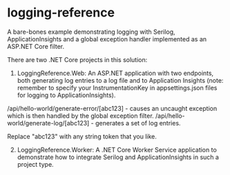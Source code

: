 # logging-reference
A bare-bones example demonstrating logging with Serilog, ApplicationInsights and a global exception handler implemented as an ASP.NET Core filter.

There are two .NET Core projects in this solution:

1. LoggingReference.Web: An ASP.NET application with two endpoints, both generating log entries to a log file and to Application Insights (note: remember to specify your InstrumentationKey in appsettings.json files for logging to ApplicationInsights).

/api/hello-world/generate-error/[abc123] - causes an uncaught exception which is then handled by the global exception filter.
/api/hello-world/generate-log/[abc123] - generates a set of log entries.

Replace "abc123" with any string token that you like.

2. LoggingReference.Worker: A .NET Core Worker Service application to demonstrate how to integrate Serilog and ApplicationInsights in such a project type.
